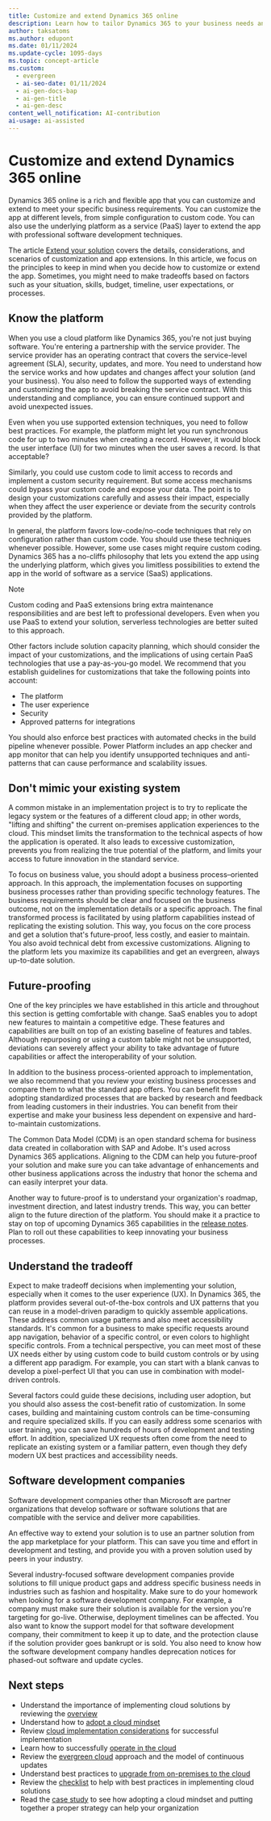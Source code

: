 ```yaml
---
title: Customize and extend Dynamics 365 online
description: Learn how to tailor Dynamics 365 to your business needs and take advantage of the underlying platform capabilities.
author: taksatoms
ms.author: edupont
ms.date: 01/11/2024
ms.update-cycle: 1095-days
ms.topic: concept-article
ms.custom:
  - evergreen
  - ai-seo-date: 01/11/2024
  - ai-gen-docs-bap
  - ai-gen-title
  - ai-gen-desc
content_well_notification: AI-contribution
ai-usage: ai-assisted
---
```


# Customize and extend Dynamics 365 online

Dynamics 365 online is a rich and flexible app that you can customize and extend to meet your specific business requirements. You can customize the app at different levels, from simple configuration to custom code. You can also use the underlying platform as a service (PaaS) layer to extend the app with professional software development techniques.

The article [Extend your solution](extend-your-solution.md) covers the details, considerations, and scenarios of customization and app extensions. In this article, we focus on the principles to keep in mind when you decide how to customize or extend the app. Sometimes, you might need to make tradeoffs based on factors such as your situation, skills, budget, timeline, user expectations, or processes.

## Know the platform

When you use a cloud platform like Dynamics 365, you're not just buying software. You're entering a partnership with the service provider. The service provider has an operating contract that covers the service-level agreement (SLA), security, updates, and more. You need to understand how the service works and how updates and changes affect your solution (and your business). You also need to follow the supported ways of extending and customizing the app to avoid breaking the service contract. With this understanding and compliance, you can ensure continued support and avoid unexpected issues.

Even when you use supported extension techniques, you need to follow best practices. For example, the platform might let you run synchronous code for up to two minutes when creating a record. However, it would block the user interface (UI) for two minutes when the user saves a record. Is that acceptable?

Similarly, you could use custom code to limit access to records and implement a custom security requirement. But some access mechanisms could bypass your custom code and expose your data. The point is to design your customizations carefully and assess their impact, especially when they affect the user experience or deviate from the security controls provided by the platform.

In general, the platform favors low-code/no-code techniques that rely on configuration rather than custom code. You should use these techniques whenever possible. However, some use cases might require custom coding. Dynamics 365 has a no-cliffs philosophy that lets you extend the app using the underlying platform, which gives you limitless possibilities to extend the app in the world of software as a service (SaaS) applications.

> [!NOTE]
> Custom coding and PaaS extensions bring extra maintenance responsibilities and are best left to professional developers. Even when you use PaaS to extend your solution, serverless technologies are better suited to this approach.

Other factors include solution capacity planning, which should consider the impact of your customizations, and the implications of using certain PaaS technologies that use a pay-as-you-go model. We recommend that you establish guidelines for customizations that take the following points into account:

- The platform
- The user experience
- Security
- Approved patterns for integrations

You should also enforce best practices with automated checks in the build pipeline whenever possible. Power Platform includes an app checker and app monitor that can help you identify unsupported techniques and anti-patterns that can cause performance and scalability issues.

## Don't mimic your existing system

A common mistake in an implementation project is to try to replicate the legacy system or the features of a different cloud app; in other words, "lifting and shifting" the current on-premises application experiences to the cloud. This mindset limits the transformation to the technical aspects of how the application is operated. It also leads to excessive customization, prevents you from realizing the true potential of the platform, and limits your access to future innovation in the standard service.

To focus on business value, you should adopt a business process–oriented approach. In this approach, the implementation focuses on supporting business processes rather than providing specific technology features. The business requirements should be clear and focused on the business outcome, not on the implementation details or a specific approach. The final transformed process is facilitated by using platform capabilities instead of replicating the existing solution. This way, you focus on the core process and get a solution that's future-proof, less costly, and easier to maintain. You also avoid technical debt from excessive customizations. Aligning to the platform lets you maximize its capabilities and get an evergreen, always up-to-date solution.

## Future-proofing

One of the key principles we have established in this article and throughout this section is getting comfortable with change. SaaS enables you to adopt new features to maintain a competitive edge. These features and capabilities are built on top of an existing baseline of features and tables. Although repurposing or using a custom table might not be unsupported, deviations can severely affect your ability to take advantage of future capabilities or affect the interoperability of your solution.

In addition to the business process-oriented approach to implementation, we also recommend that you review your existing business processes and compare them to what the standard app offers. You can benefit from adopting standardized processes that are backed by research and feedback from leading customers in their industries. You can benefit from their expertise and make your business less dependent on expensive and hard-to-maintain customizations.

The Common Data Model (CDM) is an open standard schema for business data created in collaboration with SAP and Adobe. It's used across Dynamics 365 applications. Aligning to the CDM can help you future-proof your solution and make sure you can take advantage of enhancements and other business applications across the industry that honor the schema and can easily interpret your data.

Another way to future-proof is to understand your organization's roadmap, investment direction, and latest industry trends. This way, you can better align to the future direction of the platform. You should make it a practice to stay on top of upcoming Dynamics 365 capabilities in the [release notes](/dynamics365/release-plans/index). Plan to roll out these capabilities to keep innovating your business processes.

## Understand the tradeoff

Expect to make tradeoff decisions when implementing your solution, especially when it comes to the user experience (UX). In Dynamics 365, the platform provides several out-of-the-box controls and UX patterns that you can reuse in a model-driven paradigm to quickly assemble applications. These address common usage patterns and also meet accessibility standards. It's common for a business to make specific requests around app navigation, behavior of a specific control, or even colors to highlight specific controls. From a technical perspective, you can meet most of these UX needs either by using custom code to build custom controls or by using a different app paradigm. For example, you can start with a blank canvas to develop a pixel-perfect UI that you can use in combination with model-driven controls.

Several factors could guide these decisions, including user adoption, but you should also assess the cost-benefit ratio of customization. In some cases, building and maintaining custom controls can be time-consuming and require specialized skills. If you can easily address some scenarios with user training, you can save hundreds of hours of development and testing effort. In addition, specialized UX requests often come from the need to replicate an existing system or a familiar pattern, even though they defy modern UX best practices and accessibility needs.

## Software development companies

Software development companies other than Microsoft are partner organizations that develop software or software solutions that are compatible with the service and deliver more capabilities.

An effective way to extend your solution is to use an partner solution from the app marketplace for your platform. This can save you time and effort in development and testing, and provide you with a proven solution used by peers in your industry.

Several industry-focused software development companies provide solutions to fill unique product gaps and address specific business needs in industries such as fashion and hospitality. Make sure to do your homework when looking for a software development company. For example, a company must make sure their solution is available for the version you're targeting for go-live. Otherwise, deployment timelines can be affected. You also want to know the support model for that software development company, their commitment to keep it up to date, and the protection clause if the solution provider goes bankrupt or is sold. You also need to know how the software development company handles deprecation notices for phased-out software and update cycles.

## Next steps

- Understand the importance of implementing cloud solutions by reviewing the [overview](implementing-cloud-solutions.md)
- Understand how to [adopt a cloud mindset](implementing-cloud-solutions-adopt-cloud-mindset.md)
- Review [cloud implementation considerations](implementing-cloud-solutions-cloud-implementation.md) for successful implementation
- Learn how to successfully [operate in the cloud](implementing-cloud-solutions-operate-in-cloud.md)
- Review the [evergreen cloud](implementing-cloud-solutions-evergreen-cloud.md) approach and the model of continuous updates
- Understand best practices to [upgrade from on-premises to the cloud](implementing-cloud-solutions-upgrade-from-onpremises-to-cloud.md)
- Review the [checklist](implementing-cloud-solutions-checklist.md) to help with best practices in implementing cloud solutions
- Read the [case study](implementing-cloud-solutions-case-study.md) to see how adopting a cloud mindset and putting together a proper strategy can help your organization
